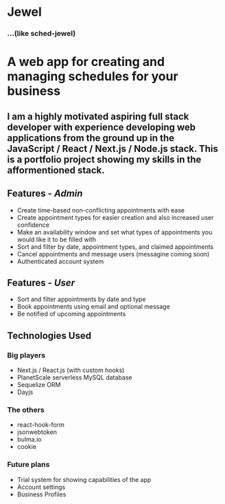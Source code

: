 # Jewel
### ...(like sched-jewel)
# A web app for creating and managing schedules for your business
## I am a highly motivated aspiring full stack developer with experience developing web applications from the ground up in the JavaScript / React / Next.js / Node.js stack. This is a portfolio project showing my skills in the afformentioned stack.

## Features - *Admin*
- Create time-based non-conflicting appointments with ease
- Create appointment types for easier creation and also increased user confidence
- Make an availability window and set what types of appointments you would like it to be filled with
- Sort and filter by date, appointment types, and claimed appointments
- Cancel appointments and message users (messagine coming soon)
- Authenticated account system

## Features - *User*
- Sort and filter appointments by date and type
- Book appointments using email and optional message
- Be notified of upcoming appointments

## Technologies Used
### Big players
- Next.js / React.js (with custom hooks)
- PlanetScale serverless MySQL database
- Sequelize ORM
- Dayjs

### The others
- react-hook-form
- jsonwebtoken
- bulma.io
- cookie

### Future plans
- Trial system for showing capabilities of the app
- Account settings
- Business Profiles
